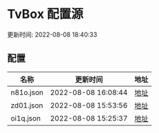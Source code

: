 
# TvBox 配置源

更新时间: 2022-08-08 18:40:33


## 配置

|   名称  | 更新时间  |地址  |
|  ----  | ----  |----  |
|  n81o.json | 2022-08-08 16:08:44 |[地址](https://box.okeybox.top/tv/n81o.json) |
|  zd01.json | 2022-08-08 15:53:56 |[地址](https://box.okeybox.top/tv/zd01.json) |
|  oi1q.json | 2022-08-08 15:25:37 |[地址](https://box.okeybox.top/tv/oi1q.json) |
  
    
